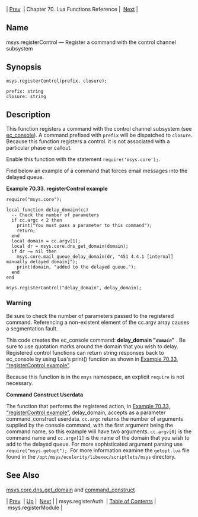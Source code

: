 | [Prev](lua.ref.msys.registerAuth)  | Chapter 70. Lua Functions Reference |  [Next](lua.ref.msys.registerModule) |

<a name="lua.ref.msys.registerControl"></a>
## Name

msys.registerControl — Register a command with the control channel subsystem

<a name="idp16270944"></a>
## Synopsis

`msys.registerControl(prefix, closure);`

```
prefix: string
closure: string
```
<a name="idp16273936"></a>
## Description

This function registers a command with the control channel subsystem (see [ec_console](executable.ec_console "ec_console")). A command prefixed with `prefix` will be dispatched to `closure`. Because this function registers a control. it is not associated with a particular phase or callout.

Enable this function with the statement `require('msys.core');`.

Find below an example of a command that forces email messages into the delayed queue.

<a name="lua.ref.msys.registerControl.example"></a>

**Example 70.33. registerControl example**

```
require("msys.core");

local function delay_domain(cc)
  -- Check the number of parameters
  if cc.argc < 2 then
    print("You must pass a parameter to this command");
    return;
  end
  local domain = cc.argv[1];
  local dr = msys.core.dns_get_domain(domain);
  if dr ~= nil then
    msys.core.mail_queue_delay_domain(dr, "451 4.4.1 [internal] manually delayed domain]");
    print(domain, "added to the delayed queue.");
  end
end

msys.registerControl("delay_domain", delay_domain);
```

### Warning

Be sure to check the number of parameters passed to the registered command. Referencing a non-existent element of the cc.argv array causes a segmentation fault.

This code creates the ec_console command: **delay_domain "*`domain`*"**             . Be sure to use quotation marks around the domain that you wish to delay. Registered control functions can return string responses back to ec_console by using Lua's print() function as shown in [Example 70.33, “registerControl example”](lua.ref.msys.registerControl#lua.ref.msys.registerControl.example "Example 70.33. registerControl example").

Because this function is in the `msys` namespace, an explicit `require` is not necessary.

<a name="lua.ref.msys.registerControl.control_construct"></a>

**Command Construct Userdata**

The function that performs the registered action, in [Example 70.33, “registerControl example”](lua.ref.msys.registerControl#lua.ref.msys.registerControl.example "Example 70.33. registerControl example"), delay_domain, accepts as a parameter command_construct userdata. `cc.argc` returns the number of arguments supplied by the console command, with the first argument being the command name, so this example will have two arguments. `cc.argv[0]` is the command name and `cc.argv[1]` is the name of the domain that you wish to add to the delayed queue. For more sophisticated argument parsing use `require("msys.getopt");`. For more information examine the `getopt.lua` file found in the `/opt/msys/ecelerity/libexec/scriptlets/msys` directory.

<a name="idp16291632"></a>
## See Also

[msys.core.dns_get_domain](lua.ref.msys.core.dns_get_domain "msys.core.dns_get_domain") and [command_construct](https://support.messagesystems.com/docs/web-c-api/structs.command_construct)

| [Prev](lua.ref.msys.registerAuth)  | [Up](lua.function.details) |  [Next](lua.ref.msys.registerModule) |
| msys.registerAuth  | [Table of Contents](index) |  msys.registerModule |

